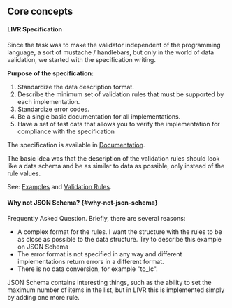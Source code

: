 ## Core concepts

#### LIVR Specification

Since the task was to make the validator independent of the programming language, a sort of mustache / handlebars, but only in the world of data validation, we started with the specification writing.

**Purpose of the specification:**

1. Standardize the data description format.
2. Describe the minimum set of validation rules that must be supported by each implementation.
3. Standardize error codes.
4. Be a single basic documentation for all implementations.
5. Have a set of test data that allows you to verify the implementation for compliance with the specification

The specification is available in [Documentation](../README.md#documentation).

The basic idea was that the description of the validation rules should look like a data schema and be as similar to data as possible, only instead of the rule values.

See: [Examples](examples.md) and [Validation Rules](../validation-rules.md).

#### Why not JSON Schema? {#why-not-json-schema}

Frequently Asked Question. Briefly, there are several reasons:
* A complex format for the rules. I want the structure with the rules to be as close as possible to the data structure. Try to describe this example on JSON Schema
* The error format is not specified in any way and different implementations return errors in a different format.
* There is no data conversion, for example "to_lc".

JSON Schema contains interesting things, such as the ability to set the maximum number of items in the list, but in LIVR this is implemented simply by adding one more rule.

